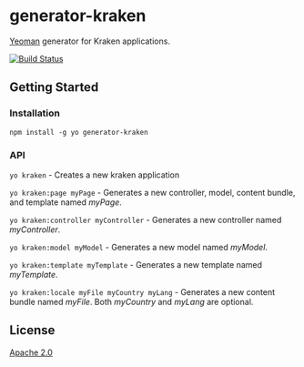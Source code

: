 # generator-kraken

[Yeoman](http://yeoman.io) generator for Kraken applications.

[![Build Status](https://travis-ci.org/paypal/generator-kraken.png)](https://travis-ci.org/paypal/generator-kraken)



## Getting Started


### Installation

`npm install -g yo generator-kraken`


### API

`yo kraken` - Creates a new kraken application

`yo kraken:page myPage` - Generates a new controller, model, content bundle, and template named *myPage*.

`yo kraken:controller myController` - Generates a new controller named *myController*.

`yo kraken:model myModel` - Generates a new model named *myModel*.

`yo kraken:template myTemplate` - Generates a new template named *myTemplate*.

`yo kraken:locale myFile myCountry myLang` - Generates a new content bundle named *myFile*. Both *myCountry* and *myLang* are optional.


## License

[Apache 2.0](http://www.apache.org/licenses/LICENSE-2.0)
